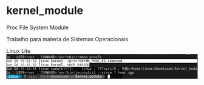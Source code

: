 # kernel_module
Proc File System Module

Trabalho para materia de Sistemas Operacionais 


Linux Lite
![alt text](https://github.com/RayHakku/kernel_module/blob/main/img/kernelWorking.png?raw=true)

